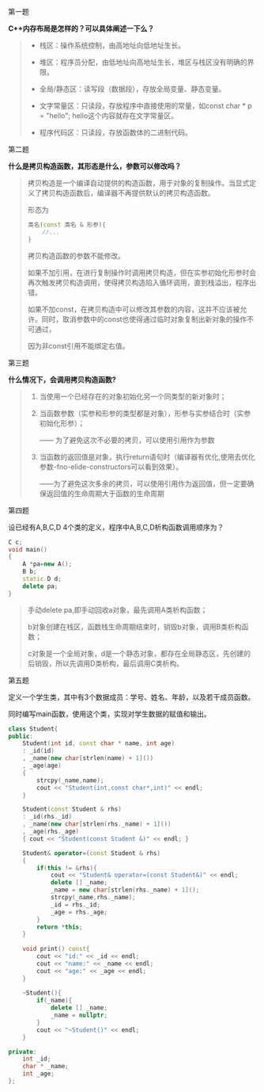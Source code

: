 第一题

**C++内存布局是怎样的？可以具体阐述一下么？**

> - 栈区：操作系统控制，由高地址向低地址生长。
>
> - 堆区：程序员分配，由低地址向高地址生长，堆区与栈区没有明确的界限。
>
> - 全局/静态区：读写段（数据段），存放全局变量、静态变量。
>
> - 文字常量区：只读段，存放程序中直接使用的常量，如const char * p = "hello";  hello这个内容就存在文字常量区。
>
> - 程序代码区：只读段，存放函数体的二进制代码。







第二题

**什么是拷贝构造函数，其形态是什么，参数可以修改吗？**

> 拷贝构造是一个编译自动提供的构造函数，用于对象的复制操作。当显式定义了拷贝构造函数后，编译器不再提供默认的拷贝构造函数。
>
> 
>
> 形态为 
>
> ``` c++
> 类名(const 类名 & 形参){
>     //...
> }
> ```
>
> 
>
> 拷贝构造函数的参数不能修改。
>
> 如果不加引用，在进行复制操作时调用拷贝构造，但在实参初始化形参时会再次触发拷贝构造调用，使得拷贝构造陷入循环调用，直到栈溢出，程序出错。
>
> 如果不加const，在拷贝构造中可以修改其参数的内容，这并不应该被允许。同时，取消参数中的const也使得通过临时对象复制出新对象的操作不可通过，
>
> 因为非const引用不能绑定右值。
>
> 







第三题

**什么情况下，会调用拷贝构造函数?**

> 1. 当使用一个已经存在的对象初始化另一个同类型的新对象时；
>
> 2. 当函数参数（实参和形参的类型都是对象），形参与实参结合时（实参初始化形参）；
>
>    —— 为了避免这次不必要的拷贝，可以使用引用作为参数
>
> 3. 当函数的返回值是对象，执行return语句时（编译器有优化,使用去优化参数-fno-elide-constructors可以看到效果）。
>
>    ——为了避免这次多余的拷贝，可以使用引用作为返回值，但一定要确保返回值的生命周期大于函数的生命周期







第四题

设已经有A,B,C,D 4个类的定义，程序中A,B,C,D析构函数调用顺序为？

```cpp
C c;
void main()
{
    A *pa=new A();
    B b;
    static D d;
    delete pa;
}
```

> 手动delete pa,即手动回收a对象，最先调用A类析构函数；
>
> b对象创建在栈区，函数栈生命周期结束时，销毁b对象，调用B类析构函数；
>
> c对象是一个全局对象，d是一个静态对象，都存在全局静态区，先创建的后销毁，所以先调用D类析构，最后调用C类析构。



第五题

定义一个学生类，其中有3个数据成员：学号、姓名、年龄，以及若干成员函数。

同时编写main函数，使用这个类，实现对学生数据的赋值和输出。

``` c++
class Student{
public:
    Student(int id, const char * name, int age)
    : _id(id)
    , _name(new char[strlen(name) + 1]())
    , _age(age)
    {
        strcpy(_name,name);
        cout << "Student(int,const char*,int)" << endl;
    }

    Student(const Student & rhs)
    : _id(rhs._id)
    , _name(new char[strlen(rhs._name) + 1]())
    , _age(rhs._age)
    { cout << "Student(const Student &)" << endl; }

    Student& operator=(const Student & rhs)
    {   
        if(this != &rhs){
            cout << "Student& operator=(const Student&)" << endl;
            delete [] _name;
            _name = new char[strlen(rhs._name) + 1]();
            strcpy(_name,rhs._name);
            _id = rhs._id;
            _age = rhs._age;
        }
        return *this;
    }
    
    void print() const{
        cout << "id:" << _id << endl;
        cout << "name:" << _name << endl;
        cout << "age:" << _age << endl;
    }
    
    ~Student(){
        if(_name){
            delete [] _name;
            _name = nullptr;
        }
        cout << "~Student()" << endl;
    }

private:
    int _id;
    char * _name;
    int _age;
};
```





















